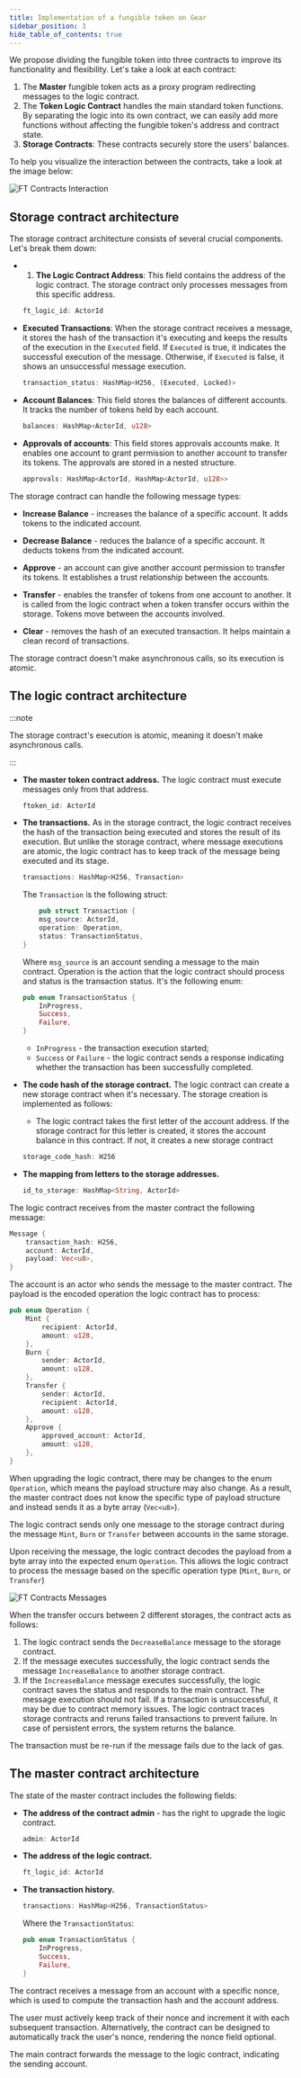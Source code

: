```yaml
---
title: Implementation of a fungible token on Gear
sidebar_position: 3
hide_table_of_contents: true
---
```


We propose dividing the fungible token into three contracts to improve its functionality and flexibility. Let's take a look at each contract:

1. The **Master** fungible token acts as a proxy program redirecting messages to the logic contract.
2. The **Token Logic Contract** handles the main standard token functions. By separating the logic into its own contract, we can easily add more functions without affecting the fungible token's address and contract state.
3. **Storage Contracts**: These contracts securely store the users' balances.

To help you visualize the interaction between the contracts, take a look at the image below:

![FT Contracts Interaction](/img/14/ft-contracts-interaction.jpg)

## Storage contract architecture

The storage contract architecture consists of several crucial components. Let's break them down:

- 1. **The Logic Contract Address**: This field contains the address of the logic contract. The storage contract only processes messages from this specific address. 

    ```rust
    ft_logic_id: ActorId
    ```

- **Executed Transactions**: When the storage contract receives a message, it stores the hash of the transaction it's executing and keeps the results of the execution in the `Executed` field. If `Executed` is true, it indicates the successful execution of the message. Otherwise, if `Executed` is false, it shows an unsuccessful message execution.

    ```rust
    transaction_status: HashMap<H256, (Executed, Locked)>
    ```

- **Account Balances**: This field stores the balances of different accounts. It tracks the number of tokens held by each account.

    ```rust
    balances: HashMap<ActorId, u128>
    ```

- **Approvals of accounts**: This field stores approvals accounts make. It enables one account to grant permission to another account to transfer its tokens. The approvals are stored in a nested structure.

    ```rust
    approvals: HashMap<ActorId, HashMap<ActorId, u128>>
    ```

The storage contract can handle the following message types:

- **Increase Balance** - increases the balance of a specific account. It adds tokens to the indicated account.

- **Decrease Balance** - reduces the balance of a specific account. It deducts tokens from the indicated account.

- **Approve** - an account can give another account permission to transfer its tokens. It establishes a trust relationship between the accounts.

- **Transfer** - enables the transfer of tokens from one account to another. It is called from the logic contract when a token transfer occurs within the storage. Tokens move between the accounts involved.

- **Clear** - removes the hash of an executed transaction. It helps maintain a clean record of transactions.

The storage contract doesn't make asynchronous calls, so its execution is atomic.

## The logic contract architecture

:::note

The storage contract's execution is atomic, meaning it doesn't make asynchronous calls.

:::

- **The master token contract address.** The logic contract must execute messages only from that address.

    ```rust
    ftoken_id: ActorId
    ```

- **The transactions.** As in the storage contract, the logic contract receives the hash of the transaction being executed and stores the result of its execution. But unlike the storage contract, where message executions are atomic, the logic contract has to keep track of the message being executed and its stage.

    ```rust
    transactions: HashMap<H256, Transaction>
    ```

    The `Transaction` is the following struct:

    ```rust
        pub struct Transaction {
        msg_source: ActorId,
        operation: Operation,
        status: TransactionStatus,
    }
    ```

    Where `msg_source` is an account sending a message to the main contract. Operation is the action that the logic contract should process and status is the transaction status. It's the following enum:

    ```rust
    pub enum TransactionStatus {
        InProgress,
        Success,
        Failure,
    }
    ```

    - `InProgress` - the transaction execution started;
    - `Success` or `Failure` - the logic contract sends a response indicating whether the transaction has been successfully completed.

- **The code hash of the storage contract.** The logic contract can create a new storage contract when it's necessary. The storage creation is implemented as follows:

    - The logic contract takes the first letter of the account address. If the storage contract for this letter is created, it stores the account balance in this contract. If not, it creates a new storage contract

    ```rust
    storage_code_hash: H256
    ```

- **The mapping from letters to the storage addresses.**

    ```rust
    id_to_storage: HashMap<String, ActorId>
    ```

The logic contract receives from the master contract the following message:

```rust
Message {
    transaction_hash: H256,
    account: ActorId,
    payload: Vec<u8>,
}
```

The account is an actor who sends the message to the master contract. The payload is the encoded operation the logic contract has to process:

```rust
pub enum Operation {
    Mint {
        recipient: ActorId,
        amount: u128,
    },
    Burn {
        sender: ActorId,
        amount: u128,
    },
    Transfer {
        sender: ActorId,
        recipient: ActorId,
        amount: u128,
    },
    Approve {
        approved_account: ActorId,
        amount: u128,
    },
}
```

When upgrading the logic contract, there may be changes to the enum `Operation`, which means the payload structure may also change. As a result, the master contract does not know the specific type of payload structure and instead sends it as a byte array (`Vec<u8>`).

The logic contract sends only one message to the storage contract during the message `Mint`, `Burn` or `Transfer` between accounts in the same storage.

Upon receiving the message, the logic contract decodes the payload from a byte array into the expected enum `Operation`. This allows the logic contract to process the message based on the specific operation type (`Mint`, `Burn`, or `Transfer`)

![FT Contracts Messages](/img/14/ft-contracts-messages.png)

When the transfer occurs between 2 different storages, the contract acts as follows:

1. The logic contract sends the `DecreaseBalance` message to the storage contract.
2. If the message executes successfully, the logic contract sends the message `IncreaseBalance` to another storage contract.
3. If the `IncreaseBalance` message executes successfully, the logic contract saves the status and responds to the main contract. The message execution should not fail. If a transaction is unsuccessful, it may be due to contract memory issues. The logic contract traces storage contracts and reruns failed transactions to prevent failure. In case of persistent errors, the system returns the balance.

The transaction must be re-run if the message fails due to the lack of gas.

## The master contract architecture

The state of the master contract includes the following fields:

- **The address of the contract admin** - has the right to upgrade the logic contract.

    ```rust
    admin: ActorId
    ```

- **The address of the logic contract.**

    ```rust
    ft_logic_id: ActorId
    ```

- **The transaction history.**

    ```rust
    transactions: HashMap<H256, TransactionStatus>
    ```

    Where the `TransactionStatus`:

    ```rust
    pub enum TransactionStatus {
        InProgress,
        Success,
        Failure,
    }
    ```

The contract receives a message from an account with a specific nonce, which is used to compute the transaction hash and the account address.

The user must actively keep track of their nonce and increment it with each subsequent transaction. Alternatively, the contract can be designed to automatically track the user's nonce, rendering the nonce field optional.

The main contract forwards the message to the logic contract, indicating the sending account.
